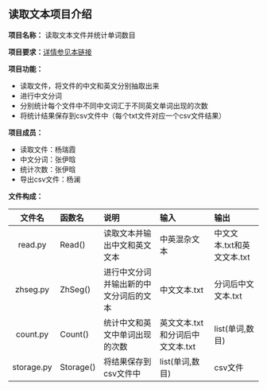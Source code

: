## 读取文本项目介绍 ##
**项目名称：** 读取文本文件并统计单词数目

**项目要求：**[详情参见本链接](https://github.com/superxiaoqiang/blcu_py_nlp/blob/master/week4_Python_Basics_3.md)

**项目功能：**
- 读取文件，将文件的中文和英文分别抽取出来
- 进行中文分词
- 分别统计每个文件中不同中文词汇于不同英文单词出现的次数
- 将统计结果保存到csv文件中（每个txt文件对应一个csv文件结果）

**项目成员：**
- 读取文件：杨瑞霞
- 中文分词：张伊晗
- 统计次数：张伊晗
- 导出csv文件：杨澜

**文件构成：**

| 文件名 | 函数名 | 说明 | 输入 | 输出 |
| :---: | :--- | :--- | :--- | :--- |
| read.py | Read() | 读取文本并输出中文和英文文本 | 中英混杂文本 | 中文文本.txt和英文文本.txt|
| zhseg.py | ZhSeg() | 进行中文分词并输出新的中文分词后的文本 | 中文文本.txt | 分词后中文文本.txt |
| count.py | Count() | 统计中文和英文中单词出现的次数 | 英文文本.txt和分词后中文文本.txt | list(单词,数目)|
| storage.py | Storage() | 将结果保存到csv文件中 | list(单词,数目) | csv文件 |
